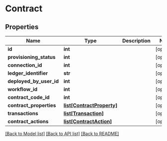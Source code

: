 # Contract

## Properties
Name | Type | Description | Notes
------------ | ------------- | ------------- | -------------
**id** | **int** |  | [optional] 
**provisioning_status** | **int** |  | [optional] 
**connection_id** | **int** |  | [optional] 
**ledger_identifier** | **str** |  | [optional] 
**deployed_by_user_id** | **int** |  | [optional] 
**workflow_id** | **int** |  | [optional] 
**contract_code_id** | **int** |  | [optional] 
**contract_properties** | [**list[ContractProperty]**](ContractProperty.md) |  | [optional] 
**transactions** | [**list[Transaction]**](Transaction.md) |  | [optional] 
**contract_actions** | [**list[ContractAction]**](ContractAction.md) |  | [optional] 

[[Back to Model list]](../README.md#documentation-for-models) [[Back to API list]](../README.md#documentation-for-api-endpoints) [[Back to README]](../README.md)



